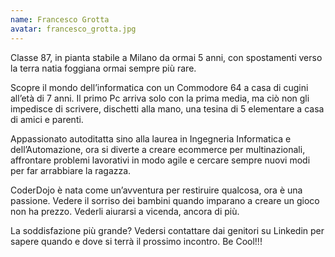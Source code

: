```yaml
---
name: Francesco Grotta
avatar: francesco_grotta.jpg
---
```

Classe 87, in pianta stabile a Milano da ormai 5 anni, con spostamenti verso la terra natia foggiana ormai sempre più rare.

Scopre il mondo dell’informatica con un Commodore 64 a casa di cugini all’età di 7 anni. Il primo Pc arriva solo con la prima media, ma ciò non gli impedisce di scrivere, dischetti alla mano, una tesina di 5 elementare a casa di amici e parenti.

Appassionato autoditatta sino alla laurea in Ingegneria Informatica e dell’Automazione, ora si diverte a creare ecommerce per multinazionali, affrontare problemi lavorativi in modo agile e cercare sempre nuovi modi per far arrabbiare la ragazza.

CoderDojo è nata come un’avventura per restiruire qualcosa, ora è una passione. Vedere il sorriso dei bambini quando imparano a creare un gioco non ha prezzo. Vederli aiurarsi a vicenda, ancora di più.

La soddisfazione più grande? Vedersi contattare dai genitori su Linkedin per sapere quando e dove si terrà il prossimo incontro. Be Cool!!!

